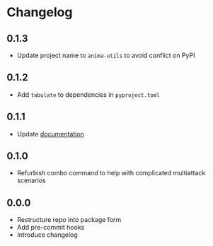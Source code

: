 # Changelog

## 0.1.3

- Update project name to `anima-utils` to avoid conflict on PyPI

## 0.1.2

- Add `tabulate` to dependencies in `pyproject.toml`

## 0.1.1

- Update [documentation](README.md)

## 0.1.0

- Refurbish combo command to help with complicated multiattack scenarios

## 0.0.0

- Restructure repo into package form
- Add pre-commit hooks
- Introduce changelog
